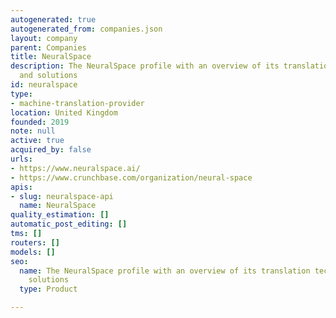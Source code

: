 ```yaml
---
autogenerated: true
autogenerated_from: companies.json
layout: company
parent: Companies
title: NeuralSpace
description: The NeuralSpace profile with an overview of its translation technologies
  and solutions
id: neuralspace
type:
- machine-translation-provider
location: United Kingdom
founded: 2019
note: null
active: true
acquired_by: false
urls:
- https://www.neuralspace.ai/
- https://www.crunchbase.com/organization/neural-space
apis:
- slug: neuralspace-api
  name: NeuralSpace
quality_estimation: []
automatic_post_editing: []
tms: []
routers: []
models: []
seo:
  name: The NeuralSpace profile with an overview of its translation technologies and
    solutions
  type: Product

---
```



